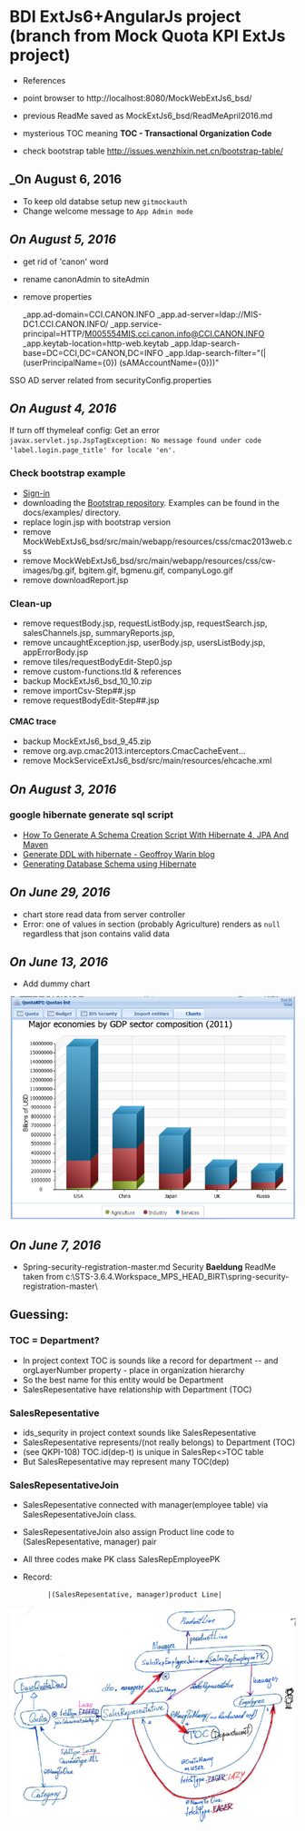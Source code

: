 # BDI ExtJs6+AngularJs project (branch from Mock Quota KPI ExtJs project)

- References
- point browser to http://localhost:8080/MockWebExtJs6_bsd/
- previous ReadMe saved as MockExtJs6_bsd/ReadMeApril2016.md
- mysterious TOC meaning **TOC - Transactional Organization Code**

- check bootstrap table http://issues.wenzhixin.net.cn/bootstrap-table/

## _On August 6, 2016

- To keep old databse setup new `gitmockauth`
- Change welcome message to `App Admin mode`

## _On August 5, 2016_

- get rid of 'canon' word
- rename canonAdmin to siteAdmin
- remove properties
 
	_app.ad-domain=CCI.CANON.INFO
	_app.ad-server=ldap://MIS-DC1.CCI.CANON.INFO/
	_app.service-principal=HTTP/M005554MIS.cci.canon.info@CCI.CANON.INFO
	_app.keytab-location=http-web.keytab
	_app.ldap-search-base=DC=CCI,DC=CANON,DC=INFO
	_app.ldap-search-filter="(| (userPrincipalName={0}) (sAMAccountName={0}))"

SSO AD server related from securityConfig.properties


## _On August 4, 2016_

If turn off thymeleaf config: Get an error `javax.servlet.jsp.JspTagException: No message found under code 'label.login.page_title' for locale 'en'.`
  

### Check bootstrap example 
- [Sign-in](http://getbootstrap.com/examples/signin/)
-  downloading the [Bootstrap repository](https://github.com/twbs/bootstrap/archive/v3.3.7.zip).  Examples can be found in the docs/examples/ directory. 
- replace login.jsp with bootstrap version
- remove MockWebExtJs6_bsd/src/main/webapp/resources/css/cmac2013web.css
- remove MockWebExtJs6_bsd/src/main/webapp/resources/css/cw-images/bg.gif, bgitem.gif, bgmenu.gif, companyLogo.gif
- remove downloadReport.jsp 


### Clean-up
- remove requestBody.jsp, requestListBody.jsp, requestSearch.jsp, salesChannels.jsp, summaryReports.jsp, 
- remove uncaughtException.jsp, userBody.jsp, usersListBody.jsp, appErrorBody.jsp
- remove tiles/requestBodyEdit-Step0.jsp
- remove custom-functions.tld & references
- backup MockExtJs6_bsd_10_10.zip
- remove importCsv-Step##.jsp
- remove requestBodyEdit-Step##.jsp 

#### CMAC trace
- backup MockExtJs6_bsd_9_45.zip 
- remove org.avp.cmac2013.interceptors.CmacCacheEvent...
- remove MockServiceExtJs6_bsd/src/main/resources/ehcache.xml

## _On August 3, 2016_

### google hibernate generate sql script

- [How To Generate A Schema Creation Script With Hibernate 4, JPA And Maven](https://dzone.com/articles/how-generate-schema-creation)
- [Generate DDL with hibernate - Geoffroy Warin blog](https://geowarin.github.io/generate-ddl-with-hibernate.html)
- [Generating Database Schema using Hibernate](http://javarticles.com/2015/06/generating-database-schema-using-hibernate.html)

## _On June 29, 2016_

- chart store read data from server controller
- Error: one of values in section (probably Agriculture) renders as `null` regardless that json contains valid data

## _On June 13, 2016_

- Add dummy chart

![Dummy Chart](.\DummyChart.PNG)


## _On June 7, 2016_
- Spring-security-registration-master.md Security **Baeldung** ReadMe taken from c:\STS-3.6.4.Workspace_MPS_HEAD_BIRT\spring-security-registration-master\

## Guessing:

### TOC = Department?
- In project context TOC is sounds like a record for department
-- and orgLayerNumber property - place in organization hierarchy
- So the best name for this entity would be Department
- SalesRepesentative have relationship with Department (TOC)

### SalesRepesentative

- ids_sequrity in project context sounds like SalesRepesentative
- SalesRepesentative represents/(not really belongs) to Department (TOC)
- (see QKPI-108) TOC.id(dep-t) is unique in SalesRep<>TOC table
- But SalesRepesentative may represent many TOC(dep)

### SalesRepesentativeJoin

- SalesRepesentative connected with manager(employee table) via SalesRepesentativeJoin class. 
- SalesRepesentativeJoin also assign Product line code to (SalesRepesentative, manager) pair 
- All three codes make PK class SalesRepEmployeePK
- Record: 

			|(SalesRepesentative, manager)product Line|

![Simplified ERD](.\SimplifiedERD.PNG)


